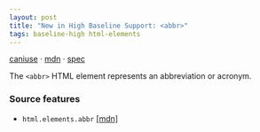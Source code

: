 ```yaml
---
layout: post
title: "New in High Baseline Support: <abbr>"
tags: baseline-high html-elements
---
```


[caniuse](https://caniuse.com/?search=abbr) · [mdn](https://developer.mozilla.org/en-US/search?q=<abbr>) · [spec](https://html.spec.whatwg.org/multipage/text-level-semantics.html#the-abbr-element)

The `<abbr>` HTML element represents an abbreviation or acronym.

### Source features

- ``html.elements.abbr`` [[mdn]](https://developer.mozilla.org/en-US/search?q=html.elements.abbr)
